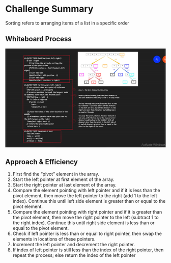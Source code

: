 # Challenge Summary

Sorting refers to arranging items of a list in a specific order

## Whiteboard Process

![img](cc28.png)
<!-- taking the last element as povit -->

## Approach & Efficiency

1. First find the “pivot” element in the array.
2. Start the left pointer at first element of the array.
3. Start the right pointer at last element of the array.
4. Compare the element pointing with left pointer and if it is less than the pivot element, then move the left pointer to the right (add 1 to the left index). Continue this until left side element is greater than or equal to the pivot element.
5. Compare the element pointing with right pointer and if it is greater than the pivot element, then move the right pointer to the left (subtract 1 to the right index). Continue this until right side element is less than or equal to the pivot element.
6. Check if left pointer is less than or equal to right pointer, then swap the elements in locations of these pointers.
7. Increment the left pointer and decrement the right pointer.
8. If index of left pointer is still less than the index of the right pointer, then repeat the process; else return the index of the left pointer

